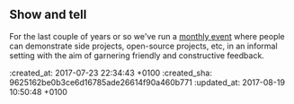 <div id="show-and-tell" class="section group" markdown="1">

<h2>Show and tell</h2>

For the last couple of years or so we've run a [monthly event] where people can demonstrate side projects, open-source projects, etc, in an informal setting with the aim of garnering friendly and constructive feedback.

</div>

[monthly event]: /show-and-tell-events

:created_at: 2017-07-23 22:34:43 +0100
:created_sha: 9625162be0b3ce6d16785ade26614f90a460b771
:updated_at: 2017-08-19 10:50:48 +0100
